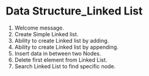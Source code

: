 # Data Structure_Linked List
1) Welcome message.
2) Create Simple Linked list.
3) Ability to create Linked list by adding.
4) Ability to create Linked list by appending.
5) Insert data in between two Nodes.
6) Delete first element from Linked List.
7) Search Linked List to find specific node.
